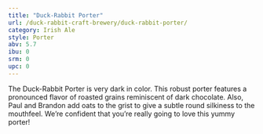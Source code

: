 ```yaml
---
title: "Duck-Rabbit Porter"
url: /duck-rabbit-craft-brewery/duck-rabbit-porter/
category: Irish Ale
style: Porter
abv: 5.7
ibu: 0
srm: 0
upc: 0
---
```

The Duck-Rabbit Porter is very dark in color. This robust porter features a pronounced flavor of roasted grains reminiscent of dark chocolate. Also, Paul and Brandon add oats to the grist to give a subtle round silkiness to the mouthfeel. We’re confident that you’re really going to love this yummy porter!
